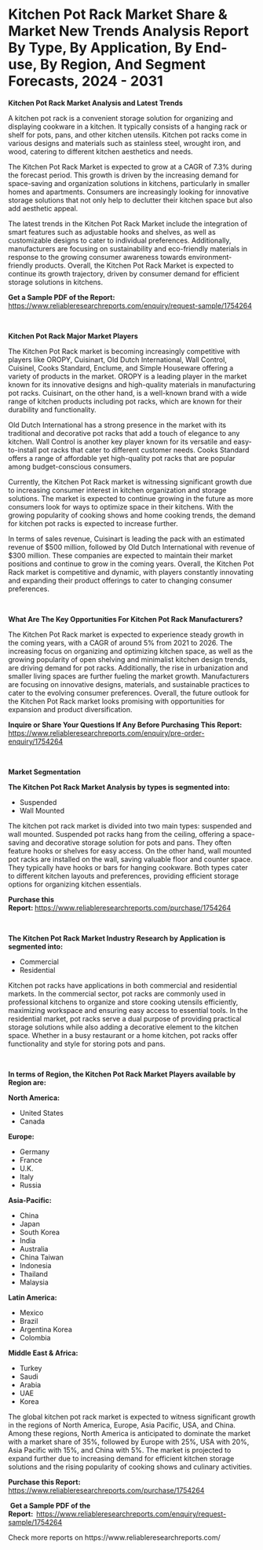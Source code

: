 <p><h1>Kitchen Pot Rack Market Share & Market New Trends Analysis Report By Type, By Application, By End-use, By Region, And Segment Forecasts, 2024 - 2031</h1></p><p><strong>Kitchen Pot Rack Market Analysis and Latest Trends</strong></p>
<p><p>A kitchen pot rack is a convenient storage solution for organizing and displaying cookware in a kitchen. It typically consists of a hanging rack or shelf for pots, pans, and other kitchen utensils. Kitchen pot racks come in various designs and materials such as stainless steel, wrought iron, and wood, catering to different kitchen aesthetics and needs.</p><p>The Kitchen Pot Rack Market is expected to grow at a CAGR of 7.3% during the forecast period. This growth is driven by the increasing demand for space-saving and organization solutions in kitchens, particularly in smaller homes and apartments. Consumers are increasingly looking for innovative storage solutions that not only help to declutter their kitchen space but also add aesthetic appeal.</p><p>The latest trends in the Kitchen Pot Rack Market include the integration of smart features such as adjustable hooks and shelves, as well as customizable designs to cater to individual preferences. Additionally, manufacturers are focusing on sustainability and eco-friendly materials in response to the growing consumer awareness towards environment-friendly products. Overall, the Kitchen Pot Rack Market is expected to continue its growth trajectory, driven by consumer demand for efficient storage solutions in kitchens.</p></p>
<p><strong>Get a Sample PDF of the Report:&nbsp;</strong> <a href="https://www.reliableresearchreports.com/enquiry/request-sample/1754264">https://www.reliableresearchreports.com/enquiry/request-sample/1754264</a></p>
<p>&nbsp;</p>
<p><strong>Kitchen Pot Rack Major Market Players</strong></p>
<p><p>The Kitchen Pot Rack market is becoming increasingly competitive with players like OROPY, Cuisinart, Old Dutch International, Wall Control, Cuisinel, Cooks Standard, Enclume, and Simple Houseware offering a variety of products in the market. OROPY is a leading player in the market known for its innovative designs and high-quality materials in manufacturing pot racks. Cuisinart, on the other hand, is a well-known brand with a wide range of kitchen products including pot racks, which are known for their durability and functionality.</p><p>Old Dutch International has a strong presence in the market with its traditional and decorative pot racks that add a touch of elegance to any kitchen. Wall Control is another key player known for its versatile and easy-to-install pot racks that cater to different customer needs. Cooks Standard offers a range of affordable yet high-quality pot racks that are popular among budget-conscious consumers.</p><p>Currently, the Kitchen Pot Rack market is witnessing significant growth due to increasing consumer interest in kitchen organization and storage solutions. The market is expected to continue growing in the future as more consumers look for ways to optimize space in their kitchens. With the growing popularity of cooking shows and home cooking trends, the demand for kitchen pot racks is expected to increase further.</p><p>In terms of sales revenue, Cuisinart is leading the pack with an estimated revenue of $500 million, followed by Old Dutch International with revenue of $300 million. These companies are expected to maintain their market positions and continue to grow in the coming years. Overall, the Kitchen Pot Rack market is competitive and dynamic, with players constantly innovating and expanding their product offerings to cater to changing consumer preferences.</p></p>
<p>&nbsp;</p>
<p><strong>What Are The Key Opportunities For Kitchen Pot Rack Manufacturers?</strong></p>
<p><p>The Kitchen Pot Rack market is expected to experience steady growth in the coming years, with a CAGR of around 5% from 2021 to 2026. The increasing focus on organizing and optimizing kitchen space, as well as the growing popularity of open shelving and minimalist kitchen design trends, are driving demand for pot racks. Additionally, the rise in urbanization and smaller living spaces are further fueling the market growth. Manufacturers are focusing on innovative designs, materials, and sustainable practices to cater to the evolving consumer preferences. Overall, the future outlook for the Kitchen Pot Rack market looks promising with opportunities for expansion and product diversification.</p></p>
<p><strong>Inquire or Share Your Questions If Any Before Purchasing This Report:</strong> <a href="https://www.reliableresearchreports.com/enquiry/pre-order-enquiry/1754264">https://www.reliableresearchreports.com/enquiry/pre-order-enquiry/1754264</a></p>
<p>&nbsp;</p>
<p><strong>Market Segmentation</strong></p>
<p><strong>The Kitchen Pot Rack Market Analysis by types is segmented into:</strong></p>
<p><ul><li>Suspended</li><li>Wall Mounted</li></ul></p>
<p><p>The kitchen pot rack market is divided into two main types: suspended and wall mounted. Suspended pot racks hang from the ceiling, offering a space-saving and decorative storage solution for pots and pans. They often feature hooks or shelves for easy access. On the other hand, wall mounted pot racks are installed on the wall, saving valuable floor and counter space. They typically have hooks or bars for hanging cookware. Both types cater to different kitchen layouts and preferences, providing efficient storage options for organizing kitchen essentials.</p></p>
<p><strong>Purchase this Report:&nbsp;</strong><a href="https://www.reliableresearchreports.com/purchase/1754264">https://www.reliableresearchreports.com/purchase/1754264</a></p>
<p>&nbsp;</p>
<p><strong>The Kitchen Pot Rack Market Industry Research by Application is segmented into:</strong></p>
<p><ul><li>Commercial</li><li>Residential</li></ul></p>
<p><p>Kitchen pot racks have applications in both commercial and residential markets. In the commercial sector, pot racks are commonly used in professional kitchens to organize and store cooking utensils efficiently, maximizing workspace and ensuring easy access to essential tools. In the residential market, pot racks serve a dual purpose of providing practical storage solutions while also adding a decorative element to the kitchen space. Whether in a busy restaurant or a home kitchen, pot racks offer functionality and style for storing pots and pans.</p></p>
<p>&nbsp;</p>
<p><strong>In terms of Region, the Kitchen Pot Rack Market Players available by Region are:</strong></p>
<p>
    <p> <strong> North America: </strong>
        <ul>
            <li>United States</li>
            <li>Canada</li>
        </ul>
        </p> 
    <p> <strong> Europe: </strong>
        <ul>
            <li>Germany</li>
            <li>France</li>
            <li>U.K.</li>
            <li>Italy</li>
            <li>Russia</li>
        </ul>
        </p> 
    <p> <strong> Asia-Pacific: </strong>
        <ul>
            <li>China</li>
            <li>Japan</li>
            <li>South Korea</li>
            <li>India</li>
            <li>Australia</li>
            <li>China Taiwan</li>
            <li>Indonesia</li>
            <li>Thailand</li>
            <li>Malaysia</li>
        </ul>
        </p> 
    <p> <strong> Latin America: </strong>
        <ul>
            <li>Mexico</li>
            <li>Brazil</li>
            <li>Argentina Korea</li>
            <li>Colombia</li>
        </ul>
        </p> 
    <p> <strong> Middle East & Africa: </strong>
        <ul>
            <li>Turkey</li>
            <li>Saudi</li>
            <li>Arabia</li>
            <li>UAE</li>
            <li>Korea</li>
        </ul>
    </p>
    </p>
<p><p>The global kitchen pot rack market is expected to witness significant growth in the regions of North America, Europe, Asia Pacific, USA, and China. Among these regions, North America is anticipated to dominate the market with a market share of 35%, followed by Europe with 25%, USA with 20%, Asia Pacific with 15%, and China with 5%. The market is projected to expand further due to increasing demand for efficient kitchen storage solutions and the rising popularity of cooking shows and culinary activities.</p></p>
<p><strong>Purchase this Report: </strong><a href="https://www.reliableresearchreports.com/purchase/1754264">https://www.reliableresearchreports.com/purchase/1754264</a></p>
<p>&nbsp;<strong>Get a Sample PDF of the Report:&nbsp;&nbsp;</strong><a href="https://www.reliableresearchreports.com/enquiry/request-sample/1754264">https://www.reliableresearchreports.com/enquiry/request-sample/1754264</a></p>
<p><strong></strong></p>
<p>Check more reports on https://www.reliableresearchreports.com/</p>